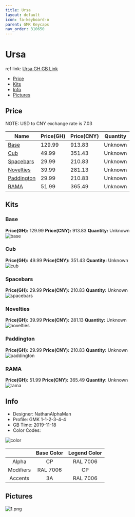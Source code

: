 ```yaml
---
title: Ursa 
layout: default
icon: fa-keyboard-o
parent: GMK Keycaps
nav_order: 310650
---
```


# Ursa 

ref link: [Ursa GH GB Link](https://geekhack.org/index.php?topic=103472.0)  

* [Price](#price)  
* [Kits](#kits)  
* [Info](#info)  
* [Pictures](#pictures)  


## Price  
NOTE: USD to CNY exchange rate is 7.03

| Name          | Price(GH)    |  Price(CNY) | Quantity |
| ------------- | ------------ |  ---------- | -------- |
|[Base](#base)|129.99|913.83|Unknown|
|[Cub](#cub)|49.99|351.43|Unknown|
|[Spacebars](#spacebars)|29.99|210.83|Unknown|
|[Novelties](#novelties)|39.99|281.13|Unknown|
|[Paddington](#paddington)|29.99|210.83|Unknown|
|[RAMA](#rama)|51.99|365.49|Unknown|


## Kits  
### Base  
**Price(GH):** 129.99    **Price(CNY):** 913.83    **Quantity:** Unknown  
<img src="{{ 'assets/images/gmk-keycaps/ursa/kits_pics/base.png' | relative_url }}" alt="base" class="image featured">

### Cub  
**Price(GH):** 49.99    **Price(CNY):** 351.43    **Quantity:** Unknown  
<img src="{{ 'assets/images/gmk-keycaps/ursa/kits_pics/cub.png' | relative_url }}" alt="cub" class="image featured">

### Spacebars  
**Price(GH):** 29.99    **Price(CNY):** 210.83    **Quantity:** Unknown  
<img src="{{ 'assets/images/gmk-keycaps/ursa/kits_pics/spacebars.png' | relative_url }}" alt="spacebars" class="image featured">

### Novelties  
**Price(GH):** 39.99    **Price(CNY):** 281.13    **Quantity:** Unknown  
<img src="{{ 'assets/images/gmk-keycaps/ursa/kits_pics/novelties.png' | relative_url }}" alt="novelties" class="image featured">

### Paddington  
**Price(GH):** 29.99    **Price(CNY):** 210.83    **Quantity:** Unknown  
<img src="{{ 'assets/images/gmk-keycaps/ursa/kits_pics/paddington.png' | relative_url }}" alt="paddington" class="image featured">

### RAMA  
**Price(GH):** 51.99    **Price(CNY):** 365.49    **Quantity:** Unknown  
<img src="{{ 'assets/images/gmk-keycaps/ursa/kits_pics/rama.png' | relative_url }}" alt="rama" class="image featured">


## Info  
* Designer: NathanAlphaMan  
* Profile: GMK 1-1-2-3-4-4  
* GB Time: 2019-11-18  
* Color Codes:  
<img src="{{ 'assets/images/gmk-keycaps/ursa/color.png' | relative_url }}" alt="color" class="image featured">

| |Base Color     | Legend Color
| :-------------: | :-------------: | :------------:
|Alpha|CP|RAL 7006
|Modifiers|RAL 7006|CP
|Accents|3A|RAL 7006

## Pictures  
<img src="{{ 'assets/images/gmk-keycaps/ursa/rendering_pics/1.png' | relative_url }}" alt="1.png" class="image featured">

